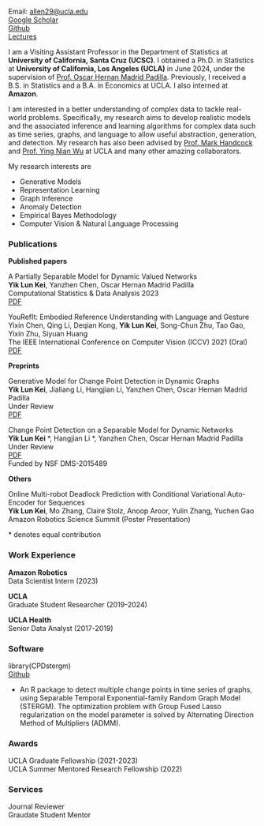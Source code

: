 Email: allen29@ucla.edu\
[Google Scholar](https://scholar.google.com/citations?hl=en&user=EveYevcAAAAJ)\
[Github](https://github.com/allenkei)\
[Lectures](https://www.youtube.com/c/AllenKei/videos)

I am a Visiting Assistant Professor in the Department of Statistics at **University of California, Santa Cruz (UCSC)**. I obtained a Ph.D. in Statistics at **University of California, Los Angeles (UCLA)** in June 2024, under the supervision of [Prof. Oscar Hernan Madrid Padilla](https://hernanmp.github.io). Previously, I received a B.S. in Statistics and a B.A. in Economics at UCLA. I also interned at **Amazon**.


I am interested in a better understanding of complex data to tackle real-world problems. Specifically, my research aims to develop realistic models and the associated inference and learning algorithms for complex data such as time series, graphs, and language to allow useful abstraction, generation, and detection. My research has also been advised by [Prof. Mark Handcock](https://handcock.github.io) and [Prof. Ying Nian Wu](http://www.stat.ucla.edu/~ywu/research.html) at UCLA and many other amazing collaborators.


My research interests are 

- Generative Models
- Representation Learning
- Graph Inference
- Anomaly Detection
- Empirical Bayes Methodology
- Computer Vision & Natural Language Processing






### Publications

**Published papers**

A Partially Separable Model for Dynamic Valued Networks\
**Yik Lun Kei**, Yanzhen Chen, Oscar Hernan Madrid Padilla\
Computational Statistics & Data Analysis 2023\
[PDF](https://arxiv.org/pdf/2205.13651.pdf)

YouRefIt: Embodied Reference Understanding with Language and Gesture\
Yixin Chen, Qing Li, Deqian Kong, **Yik Lun Kei**, Song-Chun Zhu, Tao Gao, Yixin Zhu, Siyuan Huang\
The IEEE International Conference on Computer Vision (ICCV) 2021 (Oral)\
[PDF](http://openaccess.thecvf.com/content/ICCV2021/papers/Chen_YouRefIt_Embodied_Reference_Understanding_With_Language_and_Gesture_ICCV_2021_paper.pdf)

**Preprints**

Generative Model for Change Point Detection in Dynamic Graphs\
**Yik Lun Kei**, Jialiang Li, Hangjian Li, Yanzhen Chen, Oscar Hernan Madrid Padilla\
Under Review\
[PDF](https://arxiv.org/pdf/2404.04719.pdf)

Change Point Detection on a Separable Model for Dynamic Networks\
**Yik Lun Kei** \*, Hangjian Li \*, Yanzhen Chen, Oscar Hernan Madrid Padilla\
Under Review\
[PDF](https://arxiv.org/pdf/2303.17642.pdf)\
Funded by NSF DMS-2015489


**Others**

Online Multi-robot Deadlock Prediction with Conditional Variational Auto-Encoder for Sequences\
**Yik Lun Kei**, Mo Zhang, Claire Stolz, Anoop Aroor, Yulin Zhang, Yuchen Gao\
Amazon Robotics Science Summit (Poster Presentation)

\* denotes equal contribution

### Work Experience

**Amazon Robotics**\
Data Scientist Intern (2023)

**UCLA**\
Graduate Student Researcher (2019-2024)

**UCLA Health**\
Senior Data Analyst (2017-2019)

### Software 

library(CPDstergm)\
[Github](https://github.com/allenkei/CPDstergm)
- An R package to detect multiple change points in time series of graphs, using Separable Temporal Exponential-family Random Graph Model (STERGM). The optimization problem with Group Fused Lasso regularization on the model parameter is solved by Alternating Direction Method of Multipliers (ADMM).


### Awards
UCLA Graduate Fellowship (2021-2023)\
UCLA Summer Mentored Research Fellowship (2022)

### Services
Journal Reviewer\
Graudate Student Mentor

